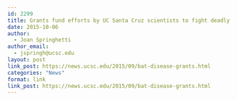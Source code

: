 ```yaml
---
id: 2299
title: Grants fund efforts by UC Santa Cruz scientists to fight deadly bat disease
date: 2015-10-06
author:
  - Joan Springhetti
author_email:
  - jspringh@ucsc.edu
layout: post
link_post: https://news.ucsc.edu/2015/09/bat-disease-grants.html
categories: "News"
format: link
link_post: https://news.ucsc.edu/2015/09/bat-disease-grants.html
---
```

